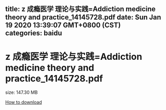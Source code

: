 
title: z  成瘾医学  理论与实践=Addiction medicine theory and practice_14145728.pdf
date: Sun Jan 19 2020 13:39:07 GMT+0800 (CST)    
categories: baidu
---

# z  成瘾医学  理论与实践=Addiction medicine theory and practice_14145728.pdf
size: 147.30 MB
 
 

[How to download](https://bpcam.bemobtrk.com/go/2ceec3aa-1ca2-46d6-b9ff-aaa5c184517c?jno=4235)